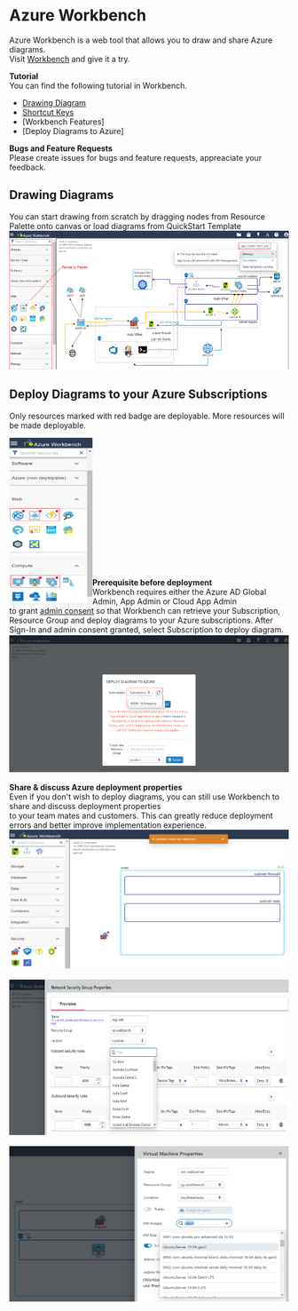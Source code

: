 # Azure Workbench

Azure Workbench is a web tool that allows you to draw and share Azure diagrams. \
Visit [Workbench](https://www.azureworkbench.com/) and give it a try.

**Tutorial** \
You can find the following tutorial in Workbench.
* [Drawing Diagram](/tutorials/DrawingDiagram.md)
* [Shortcut Keys](/tutorials/ShotcurKeys.md)
* [Workbench Features]
* [Deploy Diagrams to Azure]

**Bugs and Feature Requests** \
Please create issues for bugs and feature requests, appreaciate your feedback.

## Drawing Diagrams

You can start drawing from scratch by dragging nodes from Resource Palette onto canvas or load diagrams from QuickStart Template \
<img src="./imgs/draw-rp-qt.png" width="600" height="250">

## Deploy Diagrams to your Azure Subscriptions

Only resources marked with red badge are deployable. More resources will be made deployable.
<p align="left">
    <img src="./imgs/draw-rd-redbadge.png" width="150" height="300" align="left" />
</p>
<br/>
<br/>
<br/>
<br/>
<br/>
<br/>
<br/>
<br/>
<br/>
<br/>
<br/>
<br/>
<br/>
<br/>

**Prerequisite before deployment**   
Workbench requires either the Azure AD Global Admin, App Admin or Cloud App Admin \
to grant [admin consent](https://docs.microsoft.com/en-us/azure/active-directory/manage-apps/grant-admin-consent) so that Workbench can retrieve your Subscription, Resource Group and deploy diagrams to your Azure subscriptions.
After Sign-In and admin consent granted, select Subscription to deploy diagram.
<img src="./imgs/deploy-subselect.png" width="600" height="250">  

**Share & discuss Azure deployment properties**  
Even if you don't wish to deploy diagrams, you can still use Workbench to share and discuss deployment properties  
to your team mates and customers. This can greatly reduce deployment errors and better improve implementation experience.  
<img src="./imgs/draw-resourcevalidation.png" width="600" height="250">
</br>
</br> 
<img src="./imgs/deploy-nsg.png" width="700" height="280">
</br>
</br>
<img src="./imgs/deploy-vmprop.png" width="700" height="280"> 

